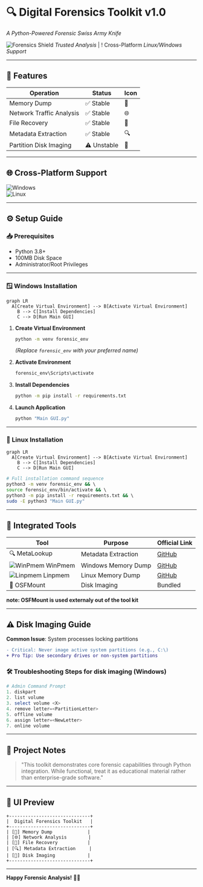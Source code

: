 # 🔍 Digital Forensics Toolkit **v1.0**  
*A Python-Powered Forensic Swiss Army Knife*  

![Forensics Shield](https://img.icons8.com/3d-fluency/94/shield.png) *Trusted Analysis* | ! Cross-Platform *Linux/Windows Support*

---

## 🚀 Features  
| Operation | Status | Icon |  
|-----------|--------|------|  
| Memory Dump | ✅ Stable | 🧠 |  
| Network Traffic Analysis | ✅ Stable | 🌐 |  
| File Recovery | ✅ Stable | 📂 |  
| Metadata Extraction | ✅ Stable | 🔍 |  
| Partition Disk Imaging | ⚠️ Unstable | 💾 |  

---

## 🌐 Cross-Platform Support  
![Windows](https://img.shields.io/badge/Windows-0078D6?style=for-the-badge&logo=windows&logoColor=white)  
![Linux](https://img.shields.io/badge/Linux-FCC624?style=for-the-badge&logo=linux&logoColor=black)  

---

## ⚙️ Setup Guide  

### 📥 Prerequisites  
- Python 3.8+  
- 100MB Disk Space  
- Administrator/Root Privileges  

---

### 🪟 Windows Installation  

```mermaid  
graph LR  
  A[Create Virtual Environment] --> B[Activate Virtual Environment]
    B --> C[Install Dependencies]
    C --> D[Run Main GUI]
```

1. **Create Virtual Environment**  
   ```bash  
   python -m venv forensic_env  
   ```  
   *(Replace `forensic_env` with your preferred name)*  

2. **Activate Environment**  
   ```bash  
   forensic_env\Scripts\activate  
   ```  

3. **Install Dependencies**  
   ```bash  
   python -m pip install -r requirements.txt  
   ```  

4. **Launch Application**  
   ```bash  
   python "Main GUI.py"  
   ```  

---

### 🐧 Linux Installation  

```mermaid  
graph LR  
  A[Create Virtual Environment] --> B[Activate Virtual Environment]
    B --> C[Install Dependencies]
    C --> D[Run Main GUI]  
```

```bash  
# Full installation command sequence  
python3 -m venv forensic_env && \  
source forensic_env/bin/activate && \  
python3 -m pip install -r requirements.txt && \  
sudo -E python3 "Main GUI.py"  
```

---

## 🔗 Integrated Tools  
| Tool | Purpose | Official Link |  
|------|---------|---------------|  
| 🔍 MetaLookup | Metadata Extraction | [GitHub](https://github.com/JMousqueton/MetaLookup) |  
| ![WinPmem](https://img.icons8.com/color/22/memory-slot.png) WinPmem | Windows Memory Dump | [GitHub](https://github.com/Velocidex/WinPmem) |  
| ![Linpmem](https://img.icons8.com/color/22/linux.png) Linpmem | Linux Memory Dump | [GitHub](https://github.com/Velocidex/c-aff4/releases) |  
| 💾 OSFMount | Disk Imaging | Bundled |  

**note: OSFMount is used externaly out of the tool kit**

---

## ⚠️ Disk Imaging Guide  
**Common Issue**: System processes locking partitions  

```diff  
- Critical: Never image active system partitions (e.g., C:\)  
+ Pro Tip: Use secondary drives or non-system partitions  
```

### 🛠️ Troubleshooting Steps for disk imaging (Windows)
```powershell  
# Admin Command Prompt  
1. diskpart  
2. list volume  
3. select volume <X>  
4. remove letter=<PartitionLetter>  
5. offline volume  
6. assign letter=<NewLetter>  
7. online volume  
```

---

## 📜 Project Notes  
> "This toolkit demonstrates core forensic capabilities through Python integration. While functional, treat it as educational material rather than enterprise-grade software."  
 

---

## 🎨 UI Preview  
```  
+------------------------------+  
|  Digital Forensics Toolkit   |  
+------------------------------+  
| [🧠] Memory Dump             |  
| [🌐] Network Analysis        |  
| [📂] File Recovery           |  
| [🔍] Metadata Extraction     |  
| [💾] Disk Imaging            |  
+------------------------------+  
```

---

**Happy Forensic Analysis!** 🔎✨  
